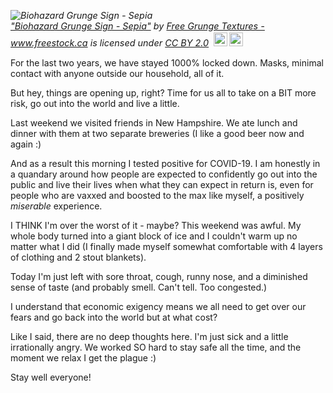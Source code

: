 <!--
.. title: Two Years Of Lockdown Aaaaand Now COVID-19!
.. slug: two-years-of-lockdown-aaaaand-now-covid-19
.. date: 2022-04-04 12:34:53 UTC-04:00
.. tags: pandemic, virus, COVID, health
.. category: 
.. link: 
.. description: A bit of a pandemic induced incoherent rant.
.. type: text
-->

<p style="font-size: 0.9rem;font-style: italic;"><img style="display: block;" src="https://live.staticflickr.com/8545/8677710022_3a060c5630_b.jpg" alt="Biohazard Grunge Sign - Sepia"><a href="https://www.flickr.com/photos/80497449@N04/8677710022" target="_blank" rel="noopener noreferrer">"Biohazard Grunge Sign - Sepia"</a><span> by <a href="https://www.flickr.com/photos/80497449@N04" target="_blank" rel="noopener noreferrer">Free Grunge Textures - www.freestock.ca</a></span> is licensed under <a href="https://creativecommons.org/licenses/by/2.0/&atype=html" style="margin-right: 5px;" target="_blank" rel="noopener noreferrer">CC BY 2.0</a><a href="https://creativecommons.org/licenses/by/2.0/&atype=html" target="_blank" rel="noopener noreferrer" style="display: inline-block;white-space: none;margin-top: 2px;margin-left: 3px;height: 22px !important;"><img style="height: inherit;margin-right: 3px;display: inline-block;" src="https://search.openverse.engineering/static/img/cc_icon.svg?media_id=c57997ae-cb1e-4e8a-b8bf-dc0351e505a7" /><img style="height: inherit;margin-right: 3px;display: inline-block;" src="https://search.openverse.engineering/static/img/cc-by_icon.svg" /></a></p>

For the last two years, we have stayed 1000% locked down. Masks, minimal contact with anyone outside our household, all of it.

But hey, things are opening up, right? Time for us all to take on a BIT more risk, go out into the world and live a little.

Last weekend we visited friends in New Hampshire. We ate lunch and dinner with them at two separate breweries (I like a good beer now and again :)

And as a result this morning I tested positive for COVID-19. I am honestly in a quandary around how people are expected to confidently go out into the public and live their lives when what they can expect in return is, even for people who are vaxxed and boosted to the max like myself, a positively *miserable* experience.

I THINK I'm over the worst of it - maybe? This weekend was awful. My whole body turned into a giant block of ice and I couldn't warm up no matter what I did (I finally made myself somewhat comfortable with 4 layers of clothing and 2 stout blankets).

Today I'm just left with sore throat, cough, runny nose, and a diminished sense of taste (and probably smell. Can't tell. Too congested.)

I understand that economic exigency means we all need to get over our fears and go back into the world but at what cost?

Like I said, there are no deep thoughts here. I'm just sick and a little irrationally angry. We worked SO hard to stay safe all the time, and the moment we relax I get the plague :)

Stay well everyone!
